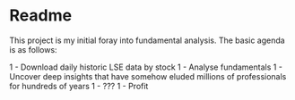 # Readme

This project is my initial foray into fundamental analysis. The basic agenda is as follows:

1 - Download daily historic LSE data by stock
1 - Analyse fundamentals
1 - Uncover deep insights that have somehow eluded millions of professionals for hundreds of years
1 - ???
1 - Profit
